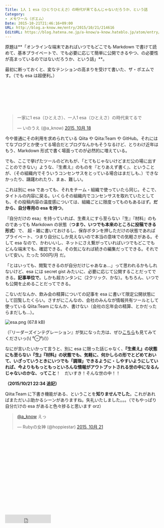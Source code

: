 ```yaml
---
Title: 1人 1 esa（ひとりひとえさ）の時代が来てるんじゃないだろうか、という話
Category:
- メモワール（ポエム）
Date: 2015-10-21T21:46:16+09:00
URL: http://blog.a-know.me/entry/2015/10/21/214616
EditURL: https://blog.hatena.ne.jp/a-know/a-know.hateblo.jp/atom/entry/6653458415125380173
---
```


原題は**「オンラインな端末であればいつでもどこでも Markdown で書けて読めて、基本プライベートで、でも必要に応じて簡単に公開できるやつ、の必要性が高まっているのではないだろうか、という話」**。


最初に断っておくと、変なテンションの高まりを受けて書いた、ザ・ポエムです。（でも esa は超便利。）



<!-- more -->


<script async src="//pagead2.googlesyndication.com/pagead/js/adsbygoogle.js"></script>
<!-- article-top -->
<ins class="adsbygoogle"
     style="display:inline-block;width:728px;height:90px"
     data-ad-client="ca-pub-3463034538369189"
     data-ad-slot="8367620130"></ins>
<script>
(adsbygoogle = window.adsbygoogle || []).push({});
</script>


<blockquote class="twitter-tweet" lang="ja"><p lang="ja" dir="ltr">一家に1 esa（ひとえさ）、一人1 esa（ひとえさ）の時代来てるで</p>&mdash; いのうえ (@a_know) <a href="https://twitter.com/a_know/status/655569077591670784">2015, 10月 18</a></blockquote>
<script async src="//platform.twitter.com/widgets.js" charset="utf-8"></script>

今や普通にその利用を求められている Qiita や Qiita:Team や GitHub。それにはてなブログとか使ってる場合だとブログなんかもそうなるけど、とりわけ近年はもう、Markdown 形式で書く場面ってのが必然的に増えている。


でも、ここで挙げたツールのどれもが、「とてもじゃないけどまだ公の場に出すことのできない」ような、『生煮え』のものを『とりあえず書く』、ということが、（その組織内でそういうコンセンサスをとっている場合はまだしも、）できなかったり、躊躇われたり、まぁ、難しい。


これは別に esa であっても、それをチーム・組織で使っていたら同じ。そこで、タイトルの内容に戻る。いくらその組織内でコンセンサスを取れていたとしても、その投稿内容の温度感については、組織ごとに限度ってものもあるはず。**だから、自分専用の esa を持つ**。


『自分だけの esa』を持っていれば、生煮えにすら至らない『生』『材料』のものであっても Markdown の状態（**つまり、いつでも本来のところに投稿できる形式**）で、 超・雑に書いておけるし、保存ボタンを押しただけの状態であればプライベート、つまり自分にしか見えないので本当の意味での気軽さがある。そして esa なので、かわいいし、ネットにさえ繋がっていればいつでもどこでもどんな端末でも、確認できる。その気になれば続きの編集だってできる。それでいて安い。たった 500円/月 だ。


「とはいっても、閲覧できるのが自分だけじゃあなぁ...」って思われるかもしれないけど、esa には secret gist みたいに、必要に応じて公開することだってできる。**記事単位で**。しかも超カンタンに（2クリック、かな）。もちろん、いつでも公開を止めることだってできる。

こないだなんか、飲み会の精算についての記事を esa に書いて限定公開状態にして回覧したくらい。さすがにこんなの、会社のみんなが情報共有ツールとして使っている Qiita:Team になんか、書けない（会社の忘年会の精算、とかだったらまだしも...）。



![esa.png (67.8 kB)](https://img.esa.io/uploads/production/attachments/871/2015/10/21/1781/15bf710d-65b7-4b91-ae1b-54b38bbfbb3f.png)

（『リーダーズインテグレーション』が気になった方は、ぜひ[こちら](http://tech.feedforce.jp/leaders-integration.html)も見てみてくださいっ(\\( ⁰⊖⁰)/)）


なにが言いたいかって言うと、別に esa に限った話じゃなく、**『生煮え』の状態にも至らない『生』『材料』の状態でも、気軽に、何かしらの形でとどめておいて、いざっていうときにいつでも「調理」できるように・しやすいようにしていれば、今よりももっともっといろんな情報がアウトプットされる世の中になるんじゃないのかな、ってこと**！　だいすき！そんな世の中！！


<b>（2015/10/21 22:34 追記）</b>


Qiita:Team に下書き機能がある、ということを<b>知りませんでした</b>。これがあればまただいぶ助かるシーンがありますね。失礼いたしました。。。（でもやっぱり自分だけの esa があると色々捗ると思います orz）


<blockquote class="twitter-tweet" lang="ja"><p lang="ja" dir="ltr"><a href="https://twitter.com/a_know">@a_know</a> えっ</p>&mdash; Rubyの女神 (@hoppiestar) <a href="https://twitter.com/hoppiestar/status/656822620805971968">2015, 10月 21</a></blockquote>
<script async src="//platform.twitter.com/widgets.js" charset="utf-8"></script>



<script async src="//pagead2.googlesyndication.com/pagead/js/adsbygoogle.js"></script>
<!-- article-bottom2 -->
<ins class="adsbygoogle"
     style="display:inline-block;width:300px;height:250px"
     data-ad-client="ca-pub-3463034538369189"
     data-ad-slot="5274552934"></ins>
<script>
(adsbygoogle = window.adsbygoogle || []).push({});
</script>


<iframe src="http://blog.hatena.ne.jp/a-know/a-know.hateblo.jp/subscribe/iframe" allowtransparency="true" frameborder="0" scrolling="no" width="150" height="28"></iframe>
